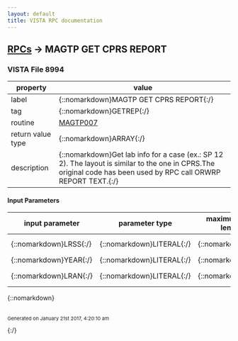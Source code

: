 ```yaml
---
layout: default
title: VISTA RPC documentation
---
```




## [RPCs](TableOfContent.md) &#8594; MAGTP GET CPRS REPORT 



### VISTA File 8994 


 property | value 
--- | --- 
 label | {::nomarkdown}MAGTP GET CPRS REPORT{:/}
 tag | {::nomarkdown}GETREP{:/}
 routine | [MAGTP007](http://code.osehra.org/dox/Routine_MAGTP007_source.html)
 return value type | {::nomarkdown}ARRAY{:/}
 description | {::nomarkdown}Get lab info for a case (ex.: SP 12 2). The layout is similar to the one in CPRS.The original code has been used by RPC call ORWRP REPORT TEXT.{:/}

#### Input Parameters

| input parameter | parameter type | maximum data length | required | description | 
| --- | --- | --- | --- | --- | 
| {::nomarkdown}LRSS{:/} | {::nomarkdown}LITERAL{:/} | {::nomarkdown}2{:/} | {::nomarkdown}true{:/} | {::nomarkdown}AP Section{:/} | 
| {::nomarkdown}YEAR{:/} | {::nomarkdown}LITERAL{:/} | {::nomarkdown}4{:/} | {::nomarkdown}true{:/} | {::nomarkdown}Year{:/} | 
| {::nomarkdown}LRAN{:/} | {::nomarkdown}LITERAL{:/} | {::nomarkdown}5{:/} | {::nomarkdown}true{:/} | {::nomarkdown}Accession Number{:/} | 

{::nomarkdown} <br/><br/><p style="font-size: 11px">Generated on January 21st 2017, 4:20:10 am</p>{:/}